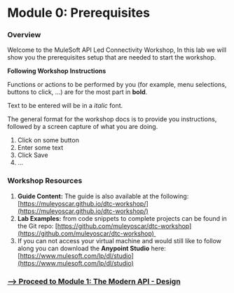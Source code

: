 # Module 0: Prerequisites

### **Overview**

Welcome to the MuleSoft API Led Connectivity Workshop, In this lab we will show you the prerequisites setup that are needed to start the workshop.

**Following Workshop Instructions**

Functions or actions to be performed by you (for example, menu selections, buttons to click, …​) are for the most part in **bold**.

Text to be entered will be in a _italic_ font.

The general format for the workshop docs is to provide you instructions, followed by a screen capture of what you are doing.

1.  Click on some button
2.  Enter some text
3.  Click Save
4.  …​

### **Workshop Resources**

1.  **Guide Content:** The guide is also available at the following: [https://muleyoscar.github.io/dtc-workshop/](https://muleyoscar.github.io/dtc-workshop/)
2.  **Lab Examples:** from code snippets to complete projects can be found in the Git repo: [https://github.com/muleyoscar/dtc-workshop](https://github.com/muleyoscar/dtc-workshop) 
3.  If you can not access your virtual machine and would still like to follow along you can download the **Anypoint Studio** here: [https://www.mulesoft.com/lp/dl/studio](https://www.mulesoft.com/lp/dl/studio)

### [\--> Proceed to Module 1: The Modern API - Design](module1-overview.md)

